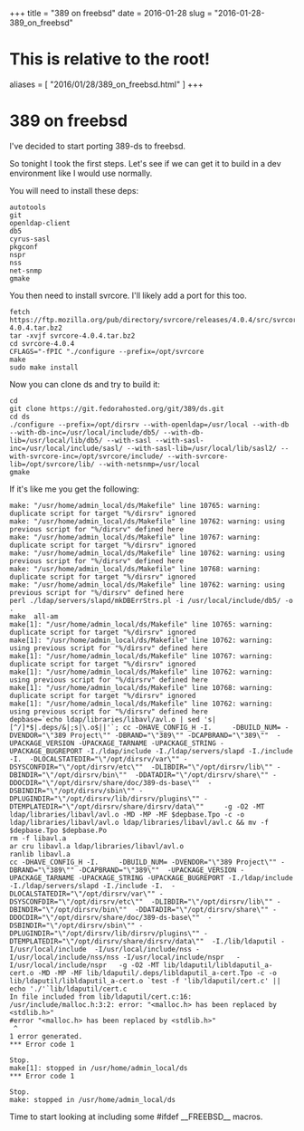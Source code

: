 +++
title = "389 on freebsd"
date = 2016-01-28
slug = "2016-01-28-389_on_freebsd"
# This is relative to the root!
aliases = [ "2016/01/28/389_on_freebsd.html" ]
+++
# 389 on freebsd

I\'ve decided to start porting 389-ds to freebsd.

So tonight I took the first steps. Let\'s see if we can get it to build
in a dev environment like I would use normally.

You will need to install these deps:

    autotools
    git
    openldap-client
    db5
    cyrus-sasl
    pkgconf
    nspr
    nss
    net-snmp
    gmake

You then need to install svrcore. I\'ll likely add a port for this too.

    fetch https://ftp.mozilla.org/pub/directory/svrcore/releases/4.0.4/src/svrcore-4.0.4.tar.bz2
    tar -xvjf svrcore-4.0.4.tar.bz2
    cd svrcore-4.0.4
    CFLAGS="-fPIC "./configure --prefix=/opt/svrcore
    make
    sudo make install

Now you can clone ds and try to build it:

    cd
    git clone https://git.fedorahosted.org/git/389/ds.git
    cd ds
    ./configure --prefix=/opt/dirsrv --with-openldap=/usr/local --with-db --with-db-inc=/usr/local/include/db5/ --with-db-lib=/usr/local/lib/db5/ --with-sasl --with-sasl-inc=/usr/local/include/sasl/ --with-sasl-lib=/usr/local/lib/sasl2/ --with-svrcore-inc=/opt/svrcore/include/ --with-svrcore-lib=/opt/svrcore/lib/ --with-netsnmp=/usr/local
    gmake

If it\'s like me you get the following:

    make: "/usr/home/admin_local/ds/Makefile" line 10765: warning: duplicate script for target "%/dirsrv" ignored
    make: "/usr/home/admin_local/ds/Makefile" line 10762: warning: using previous script for "%/dirsrv" defined here
    make: "/usr/home/admin_local/ds/Makefile" line 10767: warning: duplicate script for target "%/dirsrv" ignored
    make: "/usr/home/admin_local/ds/Makefile" line 10762: warning: using previous script for "%/dirsrv" defined here
    make: "/usr/home/admin_local/ds/Makefile" line 10768: warning: duplicate script for target "%/dirsrv" ignored
    make: "/usr/home/admin_local/ds/Makefile" line 10762: warning: using previous script for "%/dirsrv" defined here
    perl ./ldap/servers/slapd/mkDBErrStrs.pl -i /usr/local/include/db5/ -o .
    make  all-am
    make[1]: "/usr/home/admin_local/ds/Makefile" line 10765: warning: duplicate script for target "%/dirsrv" ignored
    make[1]: "/usr/home/admin_local/ds/Makefile" line 10762: warning: using previous script for "%/dirsrv" defined here
    make[1]: "/usr/home/admin_local/ds/Makefile" line 10767: warning: duplicate script for target "%/dirsrv" ignored
    make[1]: "/usr/home/admin_local/ds/Makefile" line 10762: warning: using previous script for "%/dirsrv" defined here
    make[1]: "/usr/home/admin_local/ds/Makefile" line 10768: warning: duplicate script for target "%/dirsrv" ignored
    make[1]: "/usr/home/admin_local/ds/Makefile" line 10762: warning: using previous script for "%/dirsrv" defined here
    depbase=`echo ldap/libraries/libavl/avl.o | sed 's|[^/]*$|.deps/&|;s|\.o$||'`; cc -DHAVE_CONFIG_H -I.     -DBUILD_NUM= -DVENDOR="\"389 Project\"" -DBRAND="\"389\"" -DCAPBRAND="\"389\""  -UPACKAGE_VERSION -UPACKAGE_TARNAME -UPACKAGE_STRING -UPACKAGE_BUGREPORT -I./ldap/include -I./ldap/servers/slapd -I./include -I.  -DLOCALSTATEDIR="\"/opt/dirsrv/var\"" -DSYSCONFDIR="\"/opt/dirsrv/etc\""  -DLIBDIR="\"/opt/dirsrv/lib\"" -DBINDIR="\"/opt/dirsrv/bin\""  -DDATADIR="\"/opt/dirsrv/share\"" -DDOCDIR="\"/opt/dirsrv/share/doc/389-ds-base\""  -DSBINDIR="\"/opt/dirsrv/sbin\"" -DPLUGINDIR="\"/opt/dirsrv/lib/dirsrv/plugins\"" -DTEMPLATEDIR="\"/opt/dirsrv/share/dirsrv/data\""     -g -O2 -MT ldap/libraries/libavl/avl.o -MD -MP -MF $depbase.Tpo -c -o ldap/libraries/libavl/avl.o ldap/libraries/libavl/avl.c && mv -f $depbase.Tpo $depbase.Po
    rm -f libavl.a
    ar cru libavl.a ldap/libraries/libavl/avl.o
    ranlib libavl.a
    cc -DHAVE_CONFIG_H -I.     -DBUILD_NUM= -DVENDOR="\"389 Project\"" -DBRAND="\"389\"" -DCAPBRAND="\"389\""  -UPACKAGE_VERSION -UPACKAGE_TARNAME -UPACKAGE_STRING -UPACKAGE_BUGREPORT -I./ldap/include -I./ldap/servers/slapd -I./include -I.  -DLOCALSTATEDIR="\"/opt/dirsrv/var\"" -DSYSCONFDIR="\"/opt/dirsrv/etc\""  -DLIBDIR="\"/opt/dirsrv/lib\"" -DBINDIR="\"/opt/dirsrv/bin\""  -DDATADIR="\"/opt/dirsrv/share\"" -DDOCDIR="\"/opt/dirsrv/share/doc/389-ds-base\""  -DSBINDIR="\"/opt/dirsrv/sbin\"" -DPLUGINDIR="\"/opt/dirsrv/lib/dirsrv/plugins\"" -DTEMPLATEDIR="\"/opt/dirsrv/share/dirsrv/data\""  -I./lib/ldaputil -I/usr/local/include  -I/usr/local/include/nss -I/usr/local/include/nss/nss -I/usr/local/include/nspr   -I/usr/local/include/nspr   -g -O2 -MT lib/ldaputil/libldaputil_a-cert.o -MD -MP -MF lib/ldaputil/.deps/libldaputil_a-cert.Tpo -c -o lib/ldaputil/libldaputil_a-cert.o `test -f 'lib/ldaputil/cert.c' || echo './'`lib/ldaputil/cert.c
    In file included from lib/ldaputil/cert.c:16:
    /usr/include/malloc.h:3:2: error: "<malloc.h> has been replaced by <stdlib.h>"
    #error "<malloc.h> has been replaced by <stdlib.h>"
     ^
    1 error generated.
    *** Error code 1

    Stop.
    make[1]: stopped in /usr/home/admin_local/ds
    *** Error code 1

    Stop.
    make: stopped in /usr/home/admin_local/ds

Time to start looking at including some #ifdef \_\_FREEBSD\_\_ macros.
